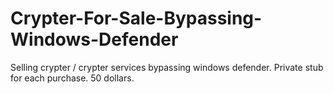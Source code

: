 # Crypter-For-Sale-Bypassing-Windows-Defender
Selling crypter / crypter services bypassing windows defender. Private stub for each purchase. 50 dollars. 
